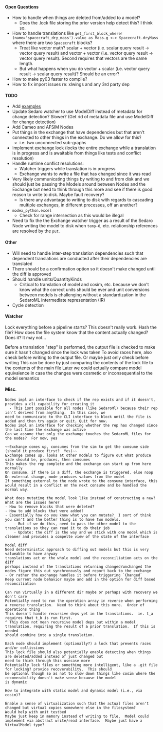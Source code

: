 #### Open Questions
- How to handle when things are deleted from/added to a model?
  - Does the .lock file storing the prior version help detect this?  I think so.
- How to handle translations like `get_first_block_where!(name='spacecraft_dry_mass').value as Mass.g <-> Spacecraft.dryMass` where there are two `Spacecraft` blocks?
  - Treat like vector math?  scalar + vector (i.e. scalar query result -> vector query result) and vector + vector (i.e. vector query result -> vector query result).  Second requires that vectors are the same length.
  - But what happens when you do vector + scalar (i.e. vector query result -> scalar query result)?  Should be an error?
- How to make py03 faster to compile?
- How to fix import issues re: xlwings and any 3rd party dep

#### TODO
- Add [examples](./examples)
- Update Sedaro watcher to use ModelDiff instead of metadata for change detection? Slower? (Get rid of metadata file and use ModelDiff for change detection)
- Add Cameo and AFSIM Nodes
- Put things in the exchange that have dependencies but that aren't connected to other things in the exchange.  Do we allow for this?
  - i.e. two unconnected sub-graphs
- Implement exchange lock (locks the entire exchange while a translation is in progress and is awaitable from things like tests and conflict resolution)
- Handle runtime conflict resolutions:
  - Watcher triggers while translation is in progress
  - Exchange wants to write a file that has changed since it was read
- Very likely communicating things by writing to and from disk and we should just be passing the Models around between Nodes and the Exchange but need to think through this more and see if there is good reason to write to disk.  Maybe fault recovery?
  - Is there any advantage to writing to disk with regards to cascading multiple exchanges, in different processes, off an another?
- `modex_python.excel`
  - Check for range intersection as this would be illegal
- Need to fix the the Exchange watcher trigger as a result of the Sedaro Node writing the model to disk when `temp-0`, etc. relationship references are resolved by the `put`.

#### Other
- Will need to handle inter-step translation dependencies such that dependent translations are conducted after their dependencies are translated
- There should be a confirmation option so it doesn't make changed until the diff is approved
- Should handle units/QuantityKinds
  - Critical to translation of model and cosim, etc. because we don't know what the correct units should be ever and unit conversions between models is challenging without a standardization in the SedaroML intermediate representation (IR)
- Cycle detection

#### Watcher

Lock everything before a pipeline starts? This doesn't really work.  Hash the file?  How does the file system know that the content actually changed?  Does it?  It may not...

Before a translation "step" is performed, the output file is checked to make sure it hasn't changed since the lock was taken
To avoid races here, also check before writing to the output file.  Or maybe just only check before writing
This can be done by just comparing the contents of the lock file to the contents of the main file
Later we could actually compare model equivalence in case the changes were cosmetic or inconsequential to the model semantics

#### Misc.

```
Nodes impl an interface to check if the rep exists and if it doesn't, provides a cli capability for creating it
  - This isnt possible for all nodes (like SedaroMl) because their rep isn't derived from anything.  In this case, we 
need to communicate to the CLI interface to block until the file is added and then try again or quit. Quit for now.
Nodes impl an interface for checking whether the rep has changed since the last time the exchange was active
Can we assume that only the exchange touches the SedaroML files for the nodes?  For now, yes

~~Exchange comes up, consumes from the sim to get the consume side (should it produce first?  Yes)~~
Exchange comes up, looks at other models to figure out what produce side should be, produces, then consumes
This makes the rep complete and the exchange can start up from here normally
On consume, if there is a diff, the exchange is triggered, else noop
On external change, node produces values from the model
If something external to the node wrote to the consume interface, this would result in a conflict on the next consume and be handled the normal way.

What does mutating the model look like instead of constructing a new?  What are the issues here?
- How to remove blocks that were deleted?
- How to add blocks that were added?
- Essentially how do you know what you can mutate?  I sort of think you can't and the better thing is to have two models.  
    - But if we do this, need to pass the other model to the translations so they can read it to do their job
    - Update: the diff is the way and we stick with one model which is cleaner and provides a compelte view of the state of the interface

Model diff
Need deterministic approach to diffing out models but this is very valueable to have anyway
translations act on the whole model and the reconciliation acts on the diff
perhaps instead of the translations returning changed/unchanged the nodes figure this out synchronously and report back to the exchange
- Or rather the exchange handles it before triggering `Changed`
Keep current node behavior maybe and add in the option for diff based reconciliation

Can run virtually in a different dir maybe or perhaps with recovery we don't care 
Potentially need to run the operation array in reverse when performing a reverse translation.  Need to think about this more.  Order of operations thing
This doesn't handle recursive deps yet in the translations.  ie. t_a requires that t_b is run first.
^ This does not mean recursive model deps but within a model translation, requiring the result of a prior translation.  If this is needed
should combine into a single translation.

Each node should implement (optionally?) a lock that prevents races and/or collissions
This lock file should also potentially enable detecting when things are deleted/added instead of just changed but 
need to think through this usecase more
Potentially lock files or something more intelligent, like a .git file for locking? provide recoverability.  This should
be optional though so as not to slow down things like cosim where the recoverability doesn't make sense because the model 
is dynamic

How to integrate with static model and dynamic model (i.e., via cosim)?

Enable a sense of virtualization such that the actual files aren't changed but virtual copies somewhere else in the filesystem?
Would help with unit testbed
Maybe just keep in memory instead of writing to file.  Model could implement via abstract write/read interface.  Maybe just have a VirtualModel type?
```
